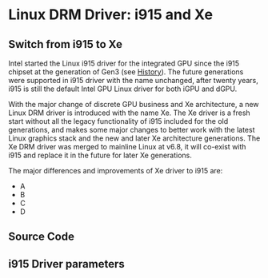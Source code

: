 # Linux DRM Driver: i915 and Xe

## Switch from i915 to Xe

Intel started the Linux i915 driver for the integrated GPU since the i915 chipset at the generation of Gen3 (see [History](./history.md)). The future generations were supported in i915 driver with the name unchanged, after twenty years, i915 is still the default Intel GPU Linux driver for both iGPU and dGPU.

With the major change of discrete GPU business and Xe architecture, a new Linux DRM driver is introduced with the name Xe. The Xe driver is a fresh start without all the legacy functionality of i915 included for the old generations, and makes some major changes to better work with the latest Linux graphics stack and the new and later Xe architecture generations. The Xe DRM driver was merged to mainline Linux at v6.8, it will co-exist with i915 and replace it in the future for later Xe generations.

The major differences and improvements of Xe driver to i915 are:

- A
- B
- C
- D

## Source Code



## i915 Driver parameters

